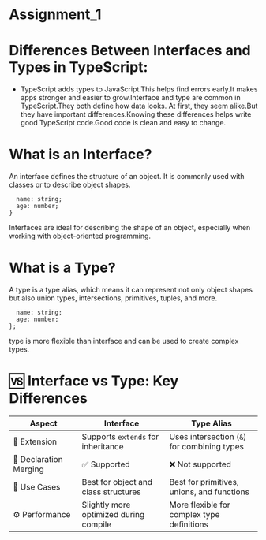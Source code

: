 # Assignment_1
# Differences Between Interfaces and Types in TypeScript:
* TypeScript adds types to JavaScript.This helps find errors early.It makes apps stronger and easier to grow.Interface and type are common in TypeScript.They both define how data looks.
At first, they seem alike.But they have important differences.Knowing these differences helps write good TypeScript code.Good code is clean and easy to change.

# What is an Interface?
An interface defines the structure of an object. It is commonly used with classes or to describe object shapes.

```interface User {
  name: string;
  age: number;
}
```

Interfaces are ideal for describing the shape of an object, especially when working with object-oriented programming.

# What is a Type?
A type is a type alias, which means it can represent not only object shapes but also union types, intersections, primitives, tuples, and more.

```type User = {
  name: string;
  age: number;
};
```
type is more flexible than interface and can be used to create complex types.


# 🆚 Interface vs Type: Key Differences
| Aspect  | Interface                      | Type Alias                      |
|---------------------------------------|---------------------------------|-----------------------------------|
| 🔁 Extension                        | Supports `extends` for inheritance | Uses intersection (`&`) for combining types |
| 🔄 Declaration Merging              | ✅ Supported                     | ❌ Not supported                  |
| 🧱 Use Cases                        | Best for object and class structures | Best for primitives, unions, and functions |
| ⚙️ Performance                      | Slightly more optimized during compile | More flexible for complex type definitions |